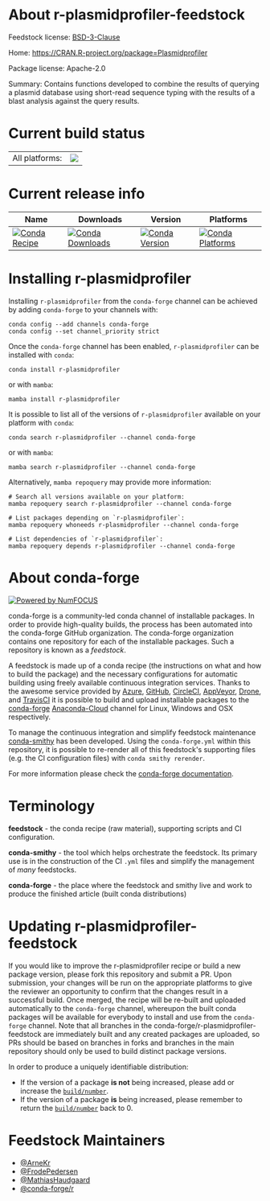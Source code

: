 About r-plasmidprofiler-feedstock
=================================

Feedstock license: [BSD-3-Clause](https://github.com/conda-forge/r-plasmidprofiler-feedstock/blob/main/LICENSE.txt)

Home: https://CRAN.R-project.org/package=Plasmidprofiler

Package license: Apache-2.0

Summary: Contains functions developed to combine the results of querying a plasmid database using short-read sequence typing with the results of a blast analysis against the query results.

Current build status
====================


<table><tr><td>All platforms:</td>
    <td>
      <a href="https://dev.azure.com/conda-forge/feedstock-builds/_build/latest?definitionId=3432&branchName=main">
        <img src="https://dev.azure.com/conda-forge/feedstock-builds/_apis/build/status/r-plasmidprofiler-feedstock?branchName=main">
      </a>
    </td>
  </tr>
</table>

Current release info
====================

| Name | Downloads | Version | Platforms |
| --- | --- | --- | --- |
| [![Conda Recipe](https://img.shields.io/badge/recipe-r--plasmidprofiler-green.svg)](https://anaconda.org/conda-forge/r-plasmidprofiler) | [![Conda Downloads](https://img.shields.io/conda/dn/conda-forge/r-plasmidprofiler.svg)](https://anaconda.org/conda-forge/r-plasmidprofiler) | [![Conda Version](https://img.shields.io/conda/vn/conda-forge/r-plasmidprofiler.svg)](https://anaconda.org/conda-forge/r-plasmidprofiler) | [![Conda Platforms](https://img.shields.io/conda/pn/conda-forge/r-plasmidprofiler.svg)](https://anaconda.org/conda-forge/r-plasmidprofiler) |

Installing r-plasmidprofiler
============================

Installing `r-plasmidprofiler` from the `conda-forge` channel can be achieved by adding `conda-forge` to your channels with:

```
conda config --add channels conda-forge
conda config --set channel_priority strict
```

Once the `conda-forge` channel has been enabled, `r-plasmidprofiler` can be installed with `conda`:

```
conda install r-plasmidprofiler
```

or with `mamba`:

```
mamba install r-plasmidprofiler
```

It is possible to list all of the versions of `r-plasmidprofiler` available on your platform with `conda`:

```
conda search r-plasmidprofiler --channel conda-forge
```

or with `mamba`:

```
mamba search r-plasmidprofiler --channel conda-forge
```

Alternatively, `mamba repoquery` may provide more information:

```
# Search all versions available on your platform:
mamba repoquery search r-plasmidprofiler --channel conda-forge

# List packages depending on `r-plasmidprofiler`:
mamba repoquery whoneeds r-plasmidprofiler --channel conda-forge

# List dependencies of `r-plasmidprofiler`:
mamba repoquery depends r-plasmidprofiler --channel conda-forge
```


About conda-forge
=================

[![Powered by
NumFOCUS](https://img.shields.io/badge/powered%20by-NumFOCUS-orange.svg?style=flat&colorA=E1523D&colorB=007D8A)](https://numfocus.org)

conda-forge is a community-led conda channel of installable packages.
In order to provide high-quality builds, the process has been automated into the
conda-forge GitHub organization. The conda-forge organization contains one repository
for each of the installable packages. Such a repository is known as a *feedstock*.

A feedstock is made up of a conda recipe (the instructions on what and how to build
the package) and the necessary configurations for automatic building using freely
available continuous integration services. Thanks to the awesome service provided by
[Azure](https://azure.microsoft.com/en-us/services/devops/), [GitHub](https://github.com/),
[CircleCI](https://circleci.com/), [AppVeyor](https://www.appveyor.com/),
[Drone](https://cloud.drone.io/welcome), and [TravisCI](https://travis-ci.com/)
it is possible to build and upload installable packages to the
[conda-forge](https://anaconda.org/conda-forge) [Anaconda-Cloud](https://anaconda.org/)
channel for Linux, Windows and OSX respectively.

To manage the continuous integration and simplify feedstock maintenance
[conda-smithy](https://github.com/conda-forge/conda-smithy) has been developed.
Using the ``conda-forge.yml`` within this repository, it is possible to re-render all of
this feedstock's supporting files (e.g. the CI configuration files) with ``conda smithy rerender``.

For more information please check the [conda-forge documentation](https://conda-forge.org/docs/).

Terminology
===========

**feedstock** - the conda recipe (raw material), supporting scripts and CI configuration.

**conda-smithy** - the tool which helps orchestrate the feedstock.
                   Its primary use is in the construction of the CI ``.yml`` files
                   and simplify the management of *many* feedstocks.

**conda-forge** - the place where the feedstock and smithy live and work to
                  produce the finished article (built conda distributions)


Updating r-plasmidprofiler-feedstock
====================================

If you would like to improve the r-plasmidprofiler recipe or build a new
package version, please fork this repository and submit a PR. Upon submission,
your changes will be run on the appropriate platforms to give the reviewer an
opportunity to confirm that the changes result in a successful build. Once
merged, the recipe will be re-built and uploaded automatically to the
`conda-forge` channel, whereupon the built conda packages will be available for
everybody to install and use from the `conda-forge` channel.
Note that all branches in the conda-forge/r-plasmidprofiler-feedstock are
immediately built and any created packages are uploaded, so PRs should be based
on branches in forks and branches in the main repository should only be used to
build distinct package versions.

In order to produce a uniquely identifiable distribution:
 * If the version of a package **is not** being increased, please add or increase
   the [``build/number``](https://docs.conda.io/projects/conda-build/en/latest/resources/define-metadata.html#build-number-and-string).
 * If the version of a package **is** being increased, please remember to return
   the [``build/number``](https://docs.conda.io/projects/conda-build/en/latest/resources/define-metadata.html#build-number-and-string)
   back to 0.

Feedstock Maintainers
=====================

* [@ArneKr](https://github.com/ArneKr/)
* [@FrodePedersen](https://github.com/FrodePedersen/)
* [@MathiasHaudgaard](https://github.com/MathiasHaudgaard/)
* [@conda-forge/r](https://github.com/conda-forge/r/)

